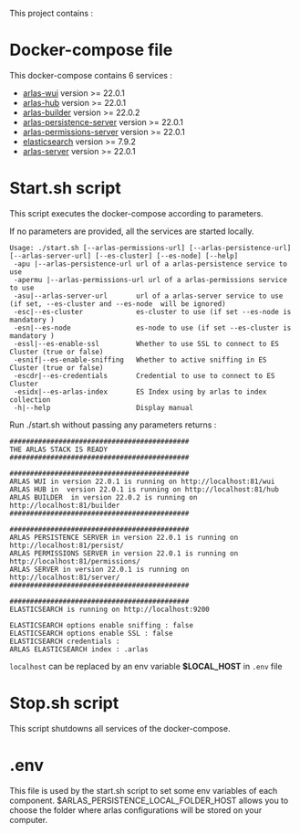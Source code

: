 This project contains :

# Docker-compose file
This docker-compose contains 6 services :
- [arlas-wui](https://github.com/gisaia/ARLAS-wui) version >= 22.0.1
- [arlas-hub](https://github.com/gisaia/ARLAS-wui-hub) version >= 22.0.1
- [arlas-builder](https://github.com/gisaia/ARLAS-wui-builder) version >= 22.0.2
- [arlas-persistence-server](https://github.com/gisaia/ARLAS-persistence) version >= 22.0.1
- [arlas-permissions-server](https://github.com/gisaia/ARLAS-permissions) version >= 22.0.1
- [elasticsearch](https://github.com/elastic/elasticsearch) version >= 7.9.2
- [arlas-server](https://github.com/gisaia/ARLAS-server) version >= 22.0.1

# Start.sh script
This script executes the docker-compose according to parameters.

If no parameters are provided, all the services are started locally.

````
Usage: ./start.sh [--arlas-permissions-url] [--arlas-persistence-url] [--arlas-server-url] [--es-cluster] [--es-node] [--help]
 -apu |--arlas-persistence-url url of a arlas-persistence service to use
 -apermu |--arlas-permissions-url url of a arlas-permissions service to use
 -asu|--arlas-server-url       url of a arlas-server service to use (if set, --es-cluster and --es-node  will be ignored)
 -esc|--es-cluster             es-cluster to use (if set --es-node is mandatory )
 -esn|--es-node                es-node to use (if set --es-cluster is mandatory ) 
 -essl|--es-enable-ssl         Whether to use SSL to connect to ES Cluster (true or false)
 -esnif|--es-enable-sniffing   Whether to active sniffing in ES Cluster (true or false)
 -escdr|--es-credentials       Credential to use to connect to ES Cluster
 -esidx|--es-arlas-index       ES Index using by arlas to index collection
 -h|--help                     Display manual 
 ````

Run ./start.sh without passing any parameters returns :

````
############################################
THE ARLAS STACK IS READY
############################################
                                            
############################################
ARLAS WUI in version 22.0.1 is running on http://localhost:81/wui
ARLAS HUB in  version 22.0.1 is running on http://localhost:81/hub
ARLAS BUILDER  in version 22.0.2 is running on http://localhost:81/builder
############################################
                                            
############################################
ARLAS PERSISTENCE SERVER in version 22.0.1 is running on http://localhost:81/persist/
ARLAS PERMISSIONS SERVER in version 22.0.1 is running on http://localhost:81/permissions/
ARLAS SERVER in version 22.0.1 is running on http://localhost:81/server/
############################################
                                            
############################################
ELASTICSEARCH is running on http://localhost:9200

ELASTICSEARCH options enable sniffing : false
ELASTICSEARCH options enable SSL : false
ELASTICSEARCH credentials :
ARLAS ELASTICSEARCH index : .arlas
````
```localhost``` can be replaced by an env variable __$LOCAL_HOST__ in `.env` file

# Stop.sh script
This script shutdowns all services of the docker-compose.

# .env
This file is used by the start.sh script to set some env variables of each component.
$ARLAS_PERSISTENCE_LOCAL_FOLDER_HOST allows you to choose the folder where arlas configurations will be stored on your computer.
